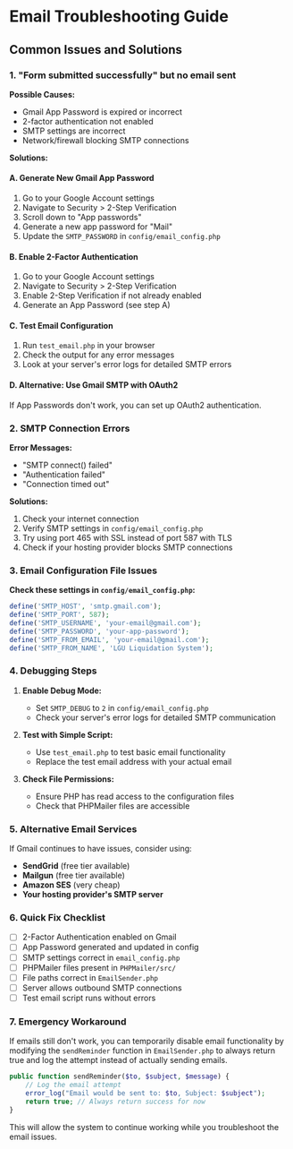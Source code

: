 # Email Troubleshooting Guide

## Common Issues and Solutions

### 1. "Form submitted successfully" but no email sent

**Possible Causes:**
- Gmail App Password is expired or incorrect
- 2-factor authentication not enabled
- SMTP settings are incorrect
- Network/firewall blocking SMTP connections

**Solutions:**

#### A. Generate New Gmail App Password
1. Go to your Google Account settings
2. Navigate to Security > 2-Step Verification
3. Scroll down to "App passwords"
4. Generate a new app password for "Mail"
5. Update the `SMTP_PASSWORD` in `config/email_config.php`

#### B. Enable 2-Factor Authentication
1. Go to your Google Account settings
2. Navigate to Security > 2-Step Verification
3. Enable 2-Step Verification if not already enabled
4. Generate an App Password (see step A)

#### C. Test Email Configuration
1. Run `test_email.php` in your browser
2. Check the output for any error messages
3. Look at your server's error logs for detailed SMTP errors

#### D. Alternative: Use Gmail SMTP with OAuth2
If App Passwords don't work, you can set up OAuth2 authentication.

### 2. SMTP Connection Errors

**Error Messages:**
- "SMTP connect() failed"
- "Authentication failed"
- "Connection timed out"

**Solutions:**
1. Check your internet connection
2. Verify SMTP settings in `config/email_config.php`
3. Try using port 465 with SSL instead of port 587 with TLS
4. Check if your hosting provider blocks SMTP connections

### 3. Email Configuration File Issues

**Check these settings in `config/email_config.php`:**
```php
define('SMTP_HOST', 'smtp.gmail.com');
define('SMTP_PORT', 587);
define('SMTP_USERNAME', 'your-email@gmail.com');
define('SMTP_PASSWORD', 'your-app-password');
define('SMTP_FROM_EMAIL', 'your-email@gmail.com');
define('SMTP_FROM_NAME', 'LGU Liquidation System');
```

### 4. Debugging Steps

1. **Enable Debug Mode:**
   - Set `SMTP_DEBUG` to `2` in `config/email_config.php`
   - Check your server's error logs for detailed SMTP communication

2. **Test with Simple Script:**
   - Use `test_email.php` to test basic email functionality
   - Replace the test email address with your actual email

3. **Check File Permissions:**
   - Ensure PHP has read access to the configuration files
   - Check that PHPMailer files are accessible

### 5. Alternative Email Services

If Gmail continues to have issues, consider using:
- **SendGrid** (free tier available)
- **Mailgun** (free tier available)
- **Amazon SES** (very cheap)
- **Your hosting provider's SMTP server**

### 6. Quick Fix Checklist

- [ ] 2-Factor Authentication enabled on Gmail
- [ ] App Password generated and updated in config
- [ ] SMTP settings correct in `email_config.php`
- [ ] PHPMailer files present in `PHPMailer/src/`
- [ ] File paths correct in `EmailSender.php`
- [ ] Server allows outbound SMTP connections
- [ ] Test email script runs without errors

### 7. Emergency Workaround

If emails still don't work, you can temporarily disable email functionality by modifying the `sendReminder` function in `EmailSender.php` to always return true and log the attempt instead of actually sending emails.

```php
public function sendReminder($to, $subject, $message) {
    // Log the email attempt
    error_log("Email would be sent to: $to, Subject: $subject");
    return true; // Always return success for now
}
```

This will allow the system to continue working while you troubleshoot the email issues. 
